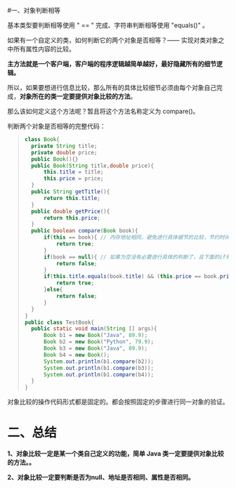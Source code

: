 #一、对象判断相等

基本类型要判断相等使用 " == " 完成、字符串判断相等使用 "equals()" 。

如果有一个自定义的类，如何判断它的两个对象是否相等？—— 实现对类对象之中所有属性内容的比较。



**主方法就是一个客户端，客户端的程序逻辑越简单越好，最好隐藏所有的细节逻辑。**

 所以，如果要想进行信息比较，那么所有的具体比较细节必须由每个对象自己完成，**对象所在的类一定要提供对象比较的方法**。

那么该如何定义这个方法呢？暂且将这个方法名称定义为 compare()。

判断两个对象是否相等的完整代码：

> ```java
> class Book{
> 	private String title;
> 	private double price;
> 	public Book(){}
> 	public Book(String title,double price){
> 		this.title = title;
> 		this.price = price;
> 	}
> 	public String getTitle(){
> 		return this.title;
> 	}
> 	public double getPrice(){
> 		return this.price;
> 	}
> 	public boolean compare(Book book){
> 		if(this == book){ // 内存地址相同，避免进行具体细节的比较，节约时间
> 			return true;
> 		}
> 		if(book == null){ // 如果为空没有必要进行具体的判断了，且下面的if判断条件会有空指针异常
> 			return false;
> 		}
> 		if(this.title.equals(book.title) && (this.price == book.price)){
> 			return true;
> 		}else{
> 			return false;
> 		}
> 	}
> }
> public class TestBook{
> 	public static void main(String [] args){
> 		Book b1 = new Book("Java", 89.9);
> 		Book b2 = new Book("Python", 79.9);
> 		Book b3 = new Book("Java", 89.9);
> 		Book b4 = new Book();
> 		System.out.println(b1.compare(b2));
> 		System.out.println(b1.compare(b3));
> 		System.out.println(b1.compare(b4));		
> 	}
> }
> ```

对象比较的操作代码形式都是固定的。都会按照固定的步骤进行同一对象的验证。



# 二、总结

**1、对象比较一定是某一个类自己定义的功能，简单 Java 类一定要提供对象比较的方法。。**

**2、对象比较一定要判断是否为null、地址是否相同、属性是否相同。**